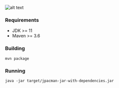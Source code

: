 ![alt text](http://url/to/img.png)

### Requirements

* JDK >= 11
* Maven >= 3.6

### Building

    mvn package

### Running

    java -jar target/jpacman-jar-with-dependencies.jar
